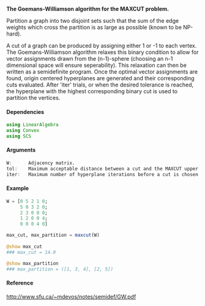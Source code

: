 **The Goemans-Williamson algorithm for the MAXCUT problem.**

Partition a graph into two disjoint sets such that the sum of the edge weights which cross the partition is as large as possible (known to be NP-hard).

A cut of a graph can be produced by assigning either 1 or -1 to each vertex. The Goemans-Williamson algorithm relaxes this binary condition to allow for vector assignments drawn from the (n-1)-sphere (choosing an n-1 dimensional space will ensure seperability). This relaxation can then be written as a semidefinite program. Once the optimal vector assignments are found, origin centered hyperplanes are generated and their corresponding cuts evaluated. After 'iter' trials, or when the desired tolerance is reached, the hyperplane with the highest corresponding binary cut is used to partition the vertices.

#### Dependencies
```julia
using LinearAlgebra
using Convex
using SCS
```

#### Arguments
```julia
W:      Adjacency matrix.
tol:    Maximum acceptable distance between a cut and the MAXCUT upper bound.
iter:   Maximum number of hyperplane iterations before a cut is chosen.
```

#### Example
```julia
W = [0 5 2 1 0; 
     5 0 3 2 0; 
     2 3 0 0 0; 
     1 2 0 0 4; 
     0 0 0 4 0]

max_cut, max_partition = maxcut(W)
	
@show max_cut
### max_cut = 14.0

@show max_partition
### max_partition = ([1, 3, 4], [2, 5])
```

#### Reference
http://www.sfu.ca/~mdevos/notes/semidef/GW.pdf